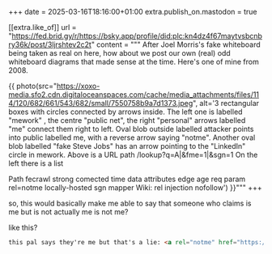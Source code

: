 +++
date = 2025-03-16T18:16:00+01:00
extra.publish_on.mastodon = true

[[extra.like_of]]
url = "https://fed.brid.gy/r/https://bsky.app/profile/did:plc:kn4dz4f67maytvsbcnbry36k/post/3ljrshtev2c2t"
content = """
After Joel Morris's fake whiteboard being taken as real on here, how about we post our own (real) odd whiteboard diagrams that made sense at the time. Here's one of mine from 2008.

{{ photo(src="https://xoxo-media.sfo2.cdn.digitaloceanspaces.com/cache/media_attachments/files/114/120/682/661/543/682/small/7550758b9a7d1373.jpeg", alt='3 rectangular boxes with circles connected by arrows inside. The left one is labelled "mework" , the centre "public net", the right "personal" arrows labelled "me" connect them right to left.
Oval blob outside labelled attacker points into public labelled me, with a reverse arrow saying "notme".
Another oval blob labelled "fake Steve Jobs" has an arrow pointing to the "LinkedIn" circle in mework.
Above is a URL path
/lookup?q=A|&fme=1|&sgn=1
On the left there is a list

Path
fecrawl
strong comected
time data
attributes
edge age
req param
rel=notme
locally-hosted sgn mapper
Wiki:
rel injection
nofollow') }}"""
+++

so, this would basically make me able to say that someone who claims is me but is not actually me is not me?

like this?

```html
this pal says they're me but that's a lie: <a rel="notme" href="https://liarswebsite.com/">Liar</a>.
```

<!-- more -->
